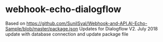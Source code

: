 # webhook-echo-dialogflow

Based on https://github.com/SunilSyal/Webhook-and-API.AI-Echo-Sample/blob/master/package.json
Updates for Dialogflow V2.
July 2018 update with database connection and update package file
